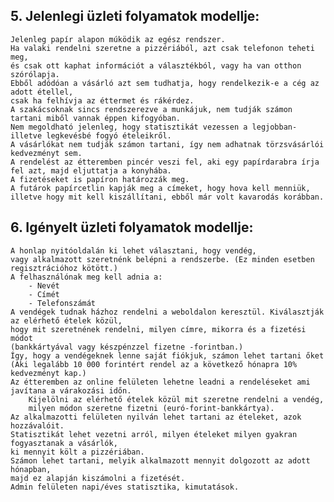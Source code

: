## 5. Jelenlegi üzleti folyamatok modellje:

	Jelenleg papír alapon múködik az egész rendszer.
	Ha valaki rendelni szeretne a pizzériából, azt csak telefonon teheti meg,
	és csak ott kaphat információt a választékból, vagy ha van otthon szórólapja.
	Ebből adódóan a vásárló azt sem tudhatja, hogy rendelkezik-e a cég az adott étellel,
	csak ha felhívja az éttermet és rákérdez.
	A szakácsoknak sincs rendszerezve a munkájuk, nem tudják számon tartani miből vannak éppen kifogyóban.
	Nem megoldható jelenleg, hogy statisztikát vezessen a legjobban- illetve legkevésbé fogyó ételeikről.
	A vásárlókat nem tudják számon tartani, így nem adhatnak törzsvásárlói kedvezményt sem.
	A rendelést az étteremben pincér veszi fel, aki egy papírdarabra írja fel azt, majd eljuttatja a konyhába.
	A fizetéseket is papíron határozzák meg.
	A futárok papírcetlin kapják meg a címeket, hogy hova kell menniük,
	illetve hogy mit kell kiszállítani, ebből már volt kavarodás korábban.

## 6. Igényelt üzleti folyamatok modellje:

	A honlap nyitóoldalán ki lehet választani, hogy vendég,
	vagy alkalmazott szeretnénk belépni a rendszerbe. (Ez minden esetben regisztrációhoz kötött.)
	A felhasználónak meg kell adnia a: 
		- Nevét
		- Címét
		- Telefonszámát
	A vendégek tudnak házhoz rendelni a weboldalon keresztül. Kiválasztják az elérhető ételek közül,
	hogy mit szeretnének rendelni, milyen címre, mikorra és a fizetési módot
	(bankkártyával vagy készpénzzel fizetne -forintban.)
	Így, hogy a vendégeknek lenne saját fiókjuk, számon lehet tartani őket
	(Aki legalább 10 000 forintért rendel az a következő hónapra 10% kedvezményt kap.)
	Az étteremben az online felületen lehetne leadni a rendeléseket ami javítana a várakozási időn.
		Kijelölni az elérhető ételek közül mit szeretne rendelni a vendég,
		milyen módon szeretne fizetni (euró-forint-bankkártya).
	Az alkalmazotti felületen nyilván lehet tartani az ételeket, azok hozzávalóit.
	Statisztikát lehet vezetni arról, milyen ételeket milyen gyakran fogyasztanak a vásárlók,
	ki mennyit költ a pizzériában.
	Számon lehet tartani, melyik alkalmazott mennyit dolgozott az adott hónapban,
	majd ez alapján kiszámolni a fizetését.
	Admin felületen napi/éves statisztika, kimutatások.  
	
	
	
	
	
	
	

